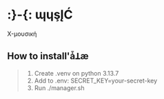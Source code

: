 # :}-{: ɰɥşĮĆ
X-μουσική 

## How to install'ǡꞱæ
> 1. Create .venv on python 3.13.7 
> 2. Add to .env: SECRET_KEY=your-secret-key   
> 3. Run ./manager.sh 